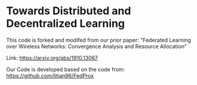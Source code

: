 # Towards Distributed and Decentralized Learning

This code is forked and modifed from our prior paper:
"Federated Learning over Wireless Networks: Convergence Analysis and Resource Allocation"

Link:
https://arxiv.org/abs/1910.13067

Our Code is developed based on the code from: 
https://github.com/litian96/FedProx
